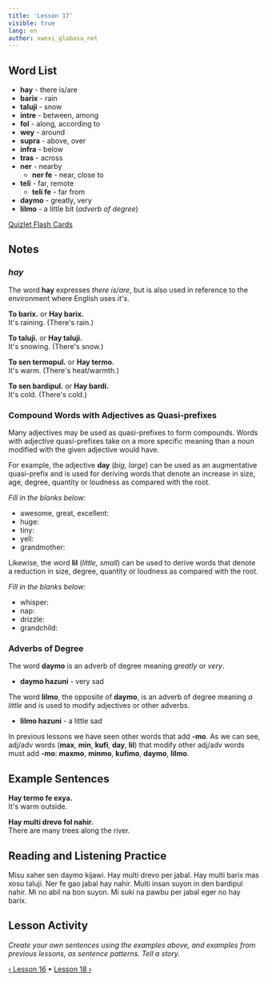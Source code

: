```yaml
---
title: 'Lesson 17'
visible: true
lang: en
author: xwexi_globasa_net
---
```


## Word List

* **hay** - there is/are
* **barix** - rain
* **taluji** - snow
* **intre** - between, among
* **fol** - along, according to
* **wey** - around 
* **supra** - above, over
* **infra** - below
* **tras** - across
* **ner** - nearby
  * **ner fe** - near, close to
* **teli** - far, remote
  * **teli fe** - far from
* **daymo** - greatly, very
* **lilmo** - a little bit (_adverb of degree_)

[Quizlet Flash Cards](https://quizlet.com/562514433/globasa-101-lesson-17-flash-cards/)

## Notes
### _hay_

The word **hay** expresses _there is/are_, but is also used in reference to the environment where English uses _it's_.
 
**To barix.** or **Hay barix.**  
It's raining. (There's rain.)

**To taluji.** or **Hay taluji.**  
It's snowing. (There's snow.)

**To sen termopul.** or **Hay termo.**  
It's warm. (There's heat/warmth.)

**To sen bardipul.** or **Hay bardi.**  
It's cold. (There's cold.)

### Compound Words with Adjectives as Quasi-prefixes

Many adjectives may be used as quasi-prefixes to form compounds. Words with adjective quasi-prefixes take on a more specific meaning than a noun modified with the given adjective would have. 

For example, the adjective **day** (_big, large_) can be used as an augmentative quasi-prefix and is used for deriving words that denote an increase in size, age, degree, quantity or loudness as compared with the root. 

_Fill in the blanks below:_
 
* awesome, great, excellent:
* huge:
* tiny:
* yell:
* grandmother:

Likewise, the word **lil** (_little, small_) can be used to derive words that denote a reduction in size, degree, quantity or loudness as compared with the root.

_Fill in the blanks below:_

* whisper:
* nap:
* drizzle:
* grandchild:

### Adverbs of Degree

The word **daymo** is an adverb of degree meaning _greatly_ or _very_. 

* **daymo hazuni** - very sad

The word **lilmo**, the opposite of **daymo**, is an adverb of degree meaning _a little_ and is used to modify adjectives or other adverbs.
 
* **lilmo hazuni** - a little sad

In previous lessons we have seen other words that add **-mo**. As we can see, adj/adv words (**max**, **min**, **kufi**, **day**, **lil**) that modify other adj/adv words must add **-mo**: **maxmo**, **minmo**, **kufimo**, **daymo**, **lilmo**.  

## Example Sentences

**Hay termo fe exya.**  
It's warm outside.

**Hay multi drevo fol nahir.**  
There are many trees along the river.

## Reading and Listening Practice

Misu xaher sen daymo kijawi. Hay multi drevo per jabal. Hay multi barix mas xosu taluji. Ner fe gao jabal hay nahir. Multi insan suyon in den bardipul nahir. Mi no abil na bon suyon. Mi suki na pawbu per jabal eger no hay barix. 

## Lesson Activity

_Create your own sentences using the examples above, and examples from previous lessons, as sentence patterns. Tell a story._

[&#8249; Lesson 16](./02.darsu.16.default.eng.md) &#8226;
[Lesson 18 &#8250;](./02.darsu.18.default.eng.md)
